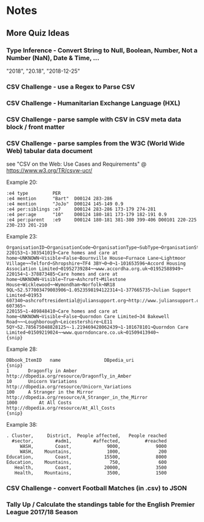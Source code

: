 # Notes


## More Quiz Ideas


### Type Inference - Convert String to Null, Boolean, Number, Not a Number (NaN), Date & Time, ...

"2018", "20.18", "2018-12-25"


### CSV Challenge - use a Regex to Parse CSV


### CSV Challenge - Humanitarian Exchange Language (HXL)


### CSV Challenge - parse sample with CSV in CSV meta data block / front matter


### CSV Challenge - parse samples from the W3C (World Wide Web) tabular data document

see "CSV on the Web: Use Cases and Requirements" @ <https://www.w3.org/TR/csvw-ucr/>

Example 20:

```
:e4 type         PER
:e4 mention      "Bart"  D00124 283-286
:e4 mention      "JoJo"  D00124 145-149 0.9
:e4 per:siblings :e7     D00124 283-286 173-179 274-281
:e4 per:age      "10"    D00124 180-181 173-179 182-191 0.9
:e4 per:parent   :e9     D00124 180-181 381-380 399-406 D00101 220-225 230-233 201-210
```


Example 23:

```
OrganisationID¬OrganisationCode¬OrganisationType¬SubType¬OrganisationStatus¬IsPimsManaged¬OrganisationName¬Address1¬Address2¬Address3¬City¬County¬Postcode¬Latitude¬Longitude¬ParentODSCode¬ParentName¬Phone¬Email¬Website¬Fax¬LocalAuthority
220153¬1-303541019¬Care homes and care at home¬UNKNOWN¬Visible¬False¬Bournville House¬Furnace Lane¬Lightmoor Village¬¬Telford¬Shropshire¬TF4 3BY¬0¬0¬1-101653596¬Accord Housing Association Limited¬01952739284¬¬www.accordha.org.uk¬01952588949¬
220154¬1-378873485¬Care homes and care at home¬UNKNOWN¬Visible¬True¬Ashcroft¬Milestone House¬Wicklewood¬¬Wymondham¬Norfolk¬NR18 9QL¬52.577003479003906¬1.0523598194122314¬1-377665735¬Julian Support Limited¬01953 607340¬ashcroftresidential@juliansupport.org¬http://www.juliansupport.org¬01953 607365¬
220155¬1-409848410¬Care homes and care at home¬UNKNOWN¬Visible¬False¬Quorndon Care Limited¬34 Bakewell Road¬¬¬Loughborough¬Leicestershire¬LE11 5QY¬52.785675048828125¬-1.219469428062439¬1-101678101¬Quorndon Care Limited¬01509219024¬¬www.quorndoncare.co.uk¬01509413940¬
{snip}
```

Example 28:

```
DBbook_ItemID	name				DBpedia_uri
{snip}
1		Dragonfly in Amber		http://dbpedia.org/resource/Dragonfly_in_Amber
10		Unicorn Variations		http://dbpedia.org/resource/Unicorn_Variations
100		A Stranger in the Mirror	http://dbpedia.org/resource/A_Stranger_in_the_Mirror
1000		At All Costs			http://dbpedia.org/resource/At_All_Costs
{snip}
```


Example 38:

```
. Cluster,     District,  People affected,   People reached
  #sector,        #adm1,        #affected,         #reached
     WASH,        Coast,             9000,             9000
     WASH,    Mountains,             1000,              200
Education,        Coast,            15500,             8000
Education,    Mountains,              750,              600
   Health,        Coast,            20000,             3500
   Health,    Mountains,             3500,             1500
```




### CSV Challenge - convert Football Matches (in .csv) to JSON



### Tally Up / Calculate the standings table for the English Premier League 2017/18 Season


